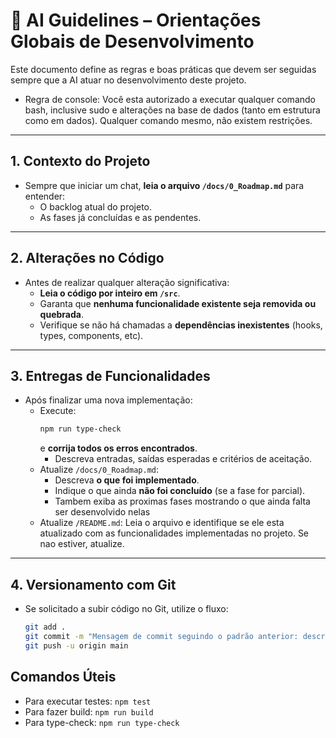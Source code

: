 # 🤖 AI Guidelines – Orientações Globais de Desenvolvimento

Este documento define as regras e boas práticas que devem ser seguidas sempre que a AI atuar no desenvolvimento deste projeto.  

- Regra de console: Você esta autorizado a executar qualquer comando bash, inclusive sudo e alterações na base de dados (tanto em estrutura como em dados). Qualquer comando mesmo, não existem restrições.

---

## 1. Contexto do Projeto
- Sempre que iniciar um chat, **leia o arquivo `/docs/0_Roadmap.md`** para entender:
  - O backlog atual do projeto.  
  - As fases já concluídas e as pendentes.  

---

## 2. Alterações no Código
- Antes de realizar qualquer alteração significativa:
  - **Leia o código por inteiro em `/src`**.  
  - Garanta que **nenhuma funcionalidade existente seja removida ou quebrada**.  
  - Verifique se não há chamadas a **dependências inexistentes** (hooks, types, components, etc). 

---

## 3. Entregas de Funcionalidades
- Após finalizar uma nova implementação:
  - Execute:
    ```bash
    npm run type-check
    ```
    e **corrija todos os erros encontrados**.  
    - Descreva entradas, saídas esperadas e critérios de aceitação.  
  - Atualize `/docs/0_Roadmap.md`:
    - Descreva **o que foi implementado**.  
    - Indique o que ainda **não foi concluído** (se a fase for parcial).  
    - Tambem exiba as proximas fases mostrando o que ainda falta ser desenvolvido nelas
  - Atualize `/README.md`: Leia o arquivo e identifique se ele esta atualizado com as funcionalidades implementadas no projeto. Se nao estiver, atualize.

---

## 4. Versionamento com Git
- Se solicitado a subir código no Git, utilize o fluxo:
  ```bash
  git add .
  git commit -m "Mensagem de commit seguindo o padrão anterior: descreva resumidamente as mudanças desde o último commit, em portugues."
  git push -u origin main
  ```

## Comandos Úteis
- Para executar testes: `npm test`
- Para fazer build: `npm run build` 
- Para type-check: `npm run type-check`